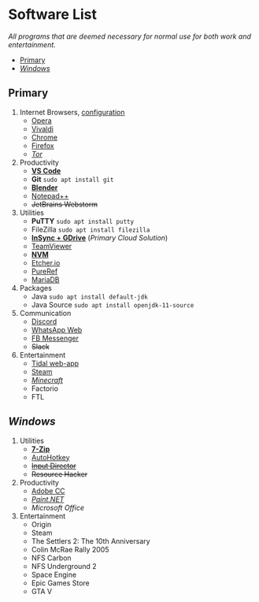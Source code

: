 # Software List

*All programs that are deemed necessary for normal use for both work and entertainment.*

- [Primary](#primary)
- [$Windows$](#windows)

## Primary

1. Internet Browsers, [configuration](pc-setup.md#configuring-the-internet-browser)
    - [Opera](https://www.opera.com/de/download)
    - [Vivaldi](https://vivaldi.com/download/)
    - [Chrome](https://www.google.com/chrome/)
    - [Firefox](https://www.mozilla.org/en-US/firefox/new/)
    - [*Tor*](https://www.torproject.org/download/)
2. Productivity
    - [**VS Code**](https://code.visualstudio.com/Download)
    - **Git** `sudo apt install git`
    - [**Blender**](https://www.blender.org/download/)
    - [Notepad++](https://notepad-plus-plus.org/downloads/)
    - ~~JetBrains Webstorm~~
3. Utilities
    - **PuTTY** `sudo apt install putty`
    - FileZilla `sudo apt install filezilla`
    - [**InSync + GDrive**](https://www.insynchq.com/downloads) (*Primary Cloud Solution*)
    - [TeamViewer](https://www.teamviewer.com/en/download/)
    - [**NVM**](https://github.com/nvm-sh/nvm#installing-and-updating)
    - [Etcher.io](https://etcher.io)
    - [PureRef](https://www.pureref.com/download.php)
    - [MariaDB](https://linux4one.com/how-to-install-mariadb-10-on-linux-mint-19/)
4. Packages
    - Java `sudo apt install default-jdk`
     <!-- spellchecker: disable-next-line -->
    - Java Source `sudo apt install openjdk-11-source`
5. Communication
    - [Discord](https://discord.com/channels/@me)
    - [WhatsApp Web](https://web.whatsapp.com/)
    - [FB Messenger](https://www.messenger.com)
    - ~~Slack~~
6. Entertainment
    - [Tidal web-app](https://listen.tidal.com)
    - [Steam](https://store.steampowered.com/about/)
    - [*Minecraft*](https://www.minecraft.net/en-us/download/)
    - Factorio
    - FTL

## $Windows$

1. Utilities
    - [**7-Zip**](https://www.7-zip.org/download.html)
    - [AutoHotkey](https://www.autohotkey.com/download/)
    - ~~[Input Director](https://inputdirector.com/downloads.html)~~
    - ~~Resource Hacker~~
2. Productivity
    - [Adobe CC](https://creativecloud.adobe.com/apps/all/desktop)
    - [*Paint&#46;NET*](https://www.getpaint.net/download.html)
    - $\textit{Microsoft Office}$
3. Entertainment
    - Origin
    - Steam
    - The Settlers 2: The 10th Anniversary
    - Colin McRae Rally 2005
    - NFS Carbon
    - NFS Underground 2
    - Space Engine
    - Epic Games Store
    - GTA V
